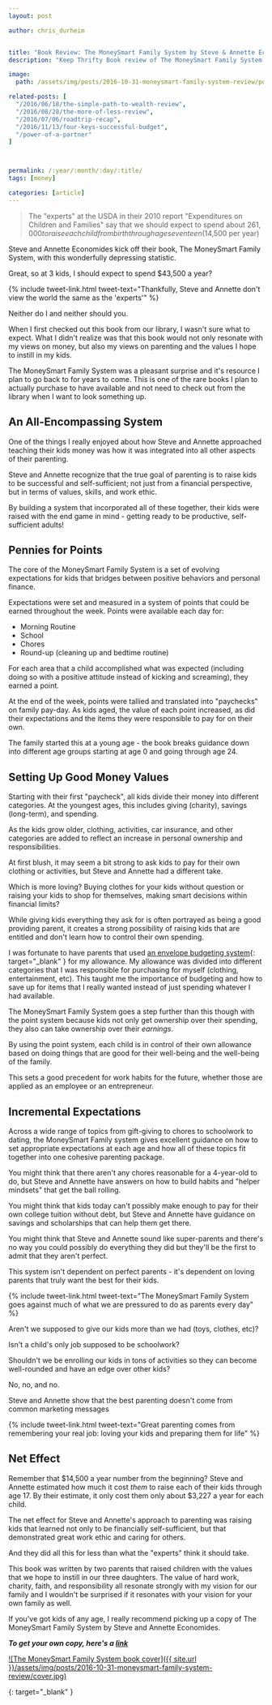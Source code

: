 ```yaml
---
layout: post

author: chris_durheim


title: "Book Review: The MoneySmart Family System by Steve & Annette Economides"
description: "Keep Thrifty Book review of The MoneySmart Family System by Steve & Annette Economides"

image:
  path: /assets/img/posts/2016-10-31-moneysmart-family-system-review/post-image.jpg

related-posts: [
  "/2016/06/18/the-simple-path-to-wealth-review",
  "/2016/08/28/the-more-of-less-review",
  "/2016/07/06/roadtrip-recap",
  "/2016/11/13/four-keys-successful-budget",
  "/power-of-a-partner"
]



permalink: /:year/:month/:day/:title/
tags: [money]

categories: [article]
---
```


> The "experts" at the USDA in their 2010 report "Expenditures on Children and Families" say that we should expect to spend about $261,000 to raise each child from birth through age seventeen ($14,500 per year)

Steve and Annette Economides kick off their book, The MoneySmart Family System, with this wonderfully depressing statistic.

Great, so at 3 kids, I should expect to spend $43,500 a year?

{% include tweet-link.html tweet-text="Thankfully, Steve and Annette don't view the world the same as the 'experts'" %}

Neither do I and neither should you.

When I first checked out this book from our library, I wasn't sure what to expect. What I didn't realize was that this book would not only resonate with my views on money, but also my views on parenting and the values I hope to instill in my kids.

The MoneySmart Family System was a pleasant surprise and it's resource I plan to go back to for years to come. This is one of the rare books I plan to actually purchase to have available and not need to check out from the library when I want to look something up.

## An All-Encompassing System ##

One of the things I really enjoyed about how Steve and Annette approached teaching their kids money was how it was integrated into all other aspects of their parenting.

Steve and Annette recognize that the true goal of parenting is to raise kids to be successful and self-sufficient; not just from a financial perspective, but in terms of values, skills, and work ethic.

By building a system that incorporated all of these together, their kids were raised with the end game in mind - getting ready to be productive, self-sufficient adults!

## Pennies for Points ##

The core of the MoneySmart Family System is a set of evolving expectations for kids that bridges between positive behaviors and personal finance.

Expectations were set and measured in a system of points that could be earned throughout the week. Points were available each day for:

- Morning Routine
- School
- Chores
- Round-up (cleaning up and bedtime routine)

For each area that a child accomplished what was expected (including doing so with a positive attitude instead of kicking and screaming), they earned a point.

At the end of the week, points were tallied and translated into "paychecks" on family pay-day. As kids aged, the value of each point increased, as did their expectations and the items they were responsible to pay for on their own.

The family started this at a young age - the book breaks guidance down into different age groups starting at age 0 and going through age 24.

## Setting Up Good Money Values ##

Starting with their first "paycheck", all kids divide their money into different categories. At the youngest ages, this includes giving (charity), savings (long-term), and spending.

As the kids grow older, clothing, activities, car insurance, and other categories are added to reflect an increase in personal ownership and responsibilities.

At first blush, it may seem a bit strong to ask kids to pay for their own clothing or activities, but Steve and Annette had a different take.

Which is more loving? Buying clothes for your kids without question or raising your kids to shop for themselves, making smart decisions within financial limits?

While giving kids everything they ask for is often portrayed as being a good providing parent, it creates a strong possibility of raising kids that are entitled and don't learn how to control their own spending.

I was fortunate to have parents that used [an envelope budgeting system](http://www.moneycrashers.com/envelope-budgeting-system/){: target="_blank" } for my allowance. My allowance was divided into different categories that I was responsible for purchasing for myself (clothing, entertainment, etc). This taught me the importance of budgeting and how to save up for items that I really wanted instead of just spending whatever I had available.

The MoneySmart Family System goes a step further than this though with the point system because kids not only get ownership over their spending, they also can take ownership over their _earnings_.

By using the point system, each child is in control of their own allowance based on doing things that are good for their well-being and the well-being of the family.

This sets a good precedent for work habits for the future, whether those are applied as an employee or an entrepreneur.

## Incremental Expectations ##

Across a wide range of topics from gift-giving to chores to schoolwork to dating, the MoneySmart Family system gives excellent guidance on how to set appropriate expectations at each age and how all of these topics fit together into one cohesive parenting package.

You might think that there aren't any chores reasonable for a 4-year-old to do, but Steve and Annette have answers on how to build habits and "helper mindsets" that get the ball rolling.

You might think that kids today can't possibly make enough to pay for their own college tuition without debt, but Steve and Annette have guidance on savings and scholarships that can help them get there.

You might think that Steve and Annette sound like super-parents and there's no way you could possibly do everything they did but they'll be the first to admit that they aren't perfect.

This system isn't dependent on perfect parents - it's dependent on loving parents that truly want the best for their kids.

{% include tweet-link.html tweet-text="The MoneySmart Family System goes against much of what we are pressured to do as parents every day" %}

Aren't we supposed to give our kids more than we had (toys, clothes, etc)?

Isn't a child's only job supposed to be schoolwork?

Shouldn't we be enrolling our kids in tons of activities so they can become well-rounded and have an edge over other kids?

No, no, and no.

Steve and Annette show that the best parenting doesn't come from common marketing messages

{% include tweet-link.html tweet-text="Great parenting comes from remembering your real job: loving your kids and preparing them for life" %}

## Net Effect ##

Remember that $14,500 a year number from the beginning? Steve and Annette estimated how much it cost _them_ to raise each of their kids through age 17. By their estimate, it only cost them only about $3,227 a year for each child.

The net effect for Steve and Annette's approach to parenting was raising kids that learned not only to be financially self-sufficient, but that demonstrated great work ethic and caring for others.

And they did all this for less than what the "experts" think it should take.

This book was written by two parents that raised children with the values that we hope to instill in our three daughters. The value of hard work, charity, faith, and responsibility all resonate strongly with my vision for our family and I wouldn't be surprised if it resonates with your vision for your own family as well.

If you've got kids of any age, I really recommend picking up a copy of The MoneySmart Family System by Steve and Annette Economides.

___To get your own copy, here's a [link][amazon-link]___

[![The MoneySmart Family System book cover]({{ site.url }}/assets/img/posts/2016-10-31-moneysmart-family-system-review/cover.jpg)][amazon-link]

[amazon-link]: http://moneysmartfamily.com/product/parenting-moneysmart-family-system-book/
{: target="_blank" }
